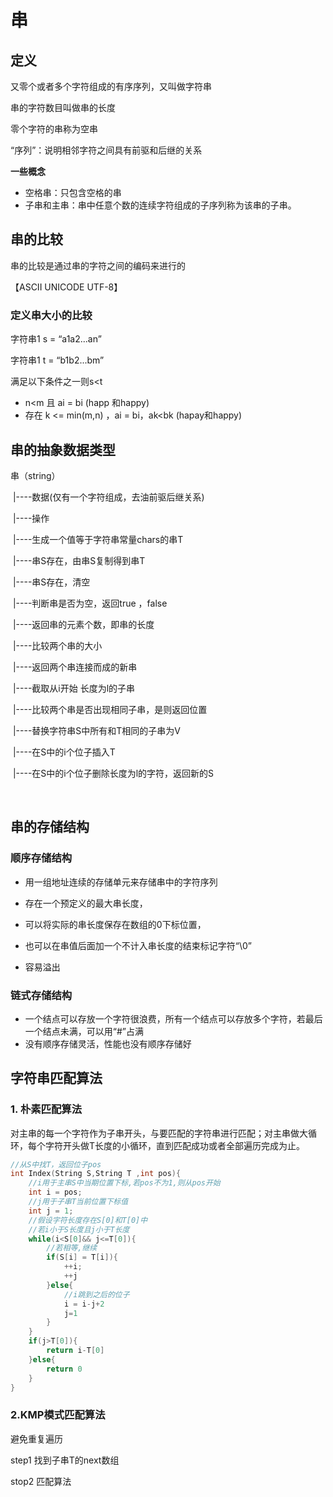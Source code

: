 # 串

## 定义

又零个或者多个字符组成的有序序列，又叫做字符串

串的字符数目叫做串的长度

零个字符的串称为空串

“序列”：说明相邻字符之间具有前驱和后继的关系

**一些概念**

+ 空格串：只包含空格的串
+ 子串和主串：串中任意个数的连续字符组成的子序列称为该串的子串。

## 串的比较

串的比较是通过串的字符之间的编码来进行的

【ASCII  UNICODE UTF-8】

### 定义串大小的比较

字符串1 s = “a1a2...an”

字符串1 t = “b1b2...bm”

满足以下条件之一则s<t

+ n<m 且 ai = bi    (happ 和happy)
+ 存在 k <= min(m,n) ，ai = bi，ak<bk (hapay和happy)

## 串的抽象数据类型

串（string）

​	|----数据(仅有一个字符组成，去油前驱后继关系)

​	|----操作

​			|----生成一个值等于字符串常量chars的串T

​			|----串S存在，由串S复制得到串T

​			|----串S存在，清空

​			|----判断串是否为空，返回true ，false

​			|----返回串的元素个数，即串的长度

​			|----比较两个串的大小

​			|----返回两个串连接而成的新串

​			|----截取从i开始 长度为l的子串

​			|----比较两个串是否出现相同子串，是则返回位置

​			|----替换字符串S中所有和T相同的子串为V

​			|----在S中的i个位子插入T

​			|----在S中的i个位子删除长度为l的字符，返回新的S

​			

## 串的存储结构

### 顺序存储结构

+ 用一组地址连续的存储单元来存储串中的字符序列

+ 存在一个预定义的最大串长度，

+ 可以将实际的串长度保存在数组的0下标位置，

+ 也可以在串值后面加一个不计入串长度的结束标记字符“\0”

+ 容易溢出

### 链式存储结构

+ 一个结点可以存放一个字符很浪费，所有一个结点可以存放多个字符，若最后一个结点未满，可以用“#”占满
+ 没有顺序存储灵活，性能也没有顺序存储好

## 字符串匹配算法

### 1. 朴素匹配算法

对主串的每一个字符作为子串开头，与要匹配的字符串进行匹配；对主串做大循环，每个字符开头做T长度的小循环，直到匹配成功或者全部遍历完成为止。

```c
//从S中找T，返回位子pos
int Index(String S,String T ,int pos){
 	//i用于主串S中当期位置下标,若pos不为1,则从pos开始
    int i = pos;
    //j用于子串T当前位置下标值
    int j = 1;
    //假设字符长度存在S[0]和T[0]中
    //若i小于S长度且j小于T长度
    while(i<S[0]&& j<=T[0]){
        //若相等,继续
        if(S[i] = T[i]){
            ++i;
            ++j
        }else{
            //i跳到之后的位子
            i = i-j+2
            j=1
        }
    }
    if(j>T[0]){
        return i-T[0]
    }else{
        return 0
    }  
}
```

###  2.KMP模式匹配算法

避免重复遍历

step1 找到子串T的next数组

stop2 匹配算法

